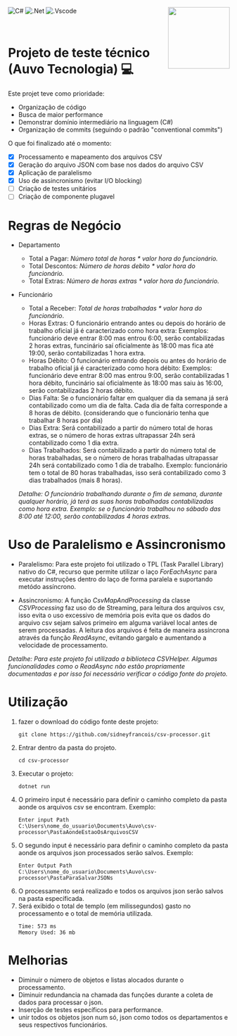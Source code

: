 ![C#](https://img.shields.io/badge/c%23-%23239120.svg?style=for-the-badge&logo=c-sharp&logoColor=white)
![.Net](https://img.shields.io/badge/.NET-5C2D91?style=for-the-badge&logo=.net&logoColor=white)
![.Vscode](https://img.shields.io/badge/Made%20with-VSCode-1f425f.svg)
<img src="https://play-lh.googleusercontent.com/m0wKmUdoSnpwnhZpbin1gL7kzACIlq_s8QnqSS2RfR34GHw58OW1E1tbQ9RY7xgPqFA" width="140" 
height="140" align="right">

<br clear="left"/>

# Projeto de teste técnico (Auvo Tecnologia) :computer:



Este projet teve como prioridade:

- Organização de código
- Busca de maior performance
- Demonstrar domínio intermediário na linguagem (C#)
- Organização de commits (seguindo o padrão "conventional commits")

O que foi finalizado até o momento:
- [x] Processamento e mapeamento dos arquivos CSV
- [x] Geração do arquivo JSON com base nos dados do arquivo CSV
- [x] Aplicação de paralelismo
- [x] Uso de assincronismo (evitar I/O blocking)
- [ ] Criação de testes unitários
- [ ] Criação de componente plugavel

# Regras de Negócio

- Departamento
    - Total a Pagar: *Número total de horas * valor hora do funcionário.*
    - Total Descontos: *Número de horas debito * valor hora do funcionário.*
    - Total Extras: *Número de horas extras * valor hora do funcionário.*
- Funcionário
    - Total a Receber: *Total de horas trabalhadas * valor hora do funcionário*.
    - Horas Extras: O funcionário entrando antes ou depois do horário de trabalho oficial já é caracterizado como hora extra: Exemplos: funcionário deve entrar 8:00 mas entrou 6:00, serão contabilizadas 2 horas extras, funcinário saí oficialmente às 18:00 mas fica até 19:00, serão contabilizadas 1 hora extra.
    - Horas Débito: O funcionário entrando depois ou antes do horário de trabalho oficial já é caracterizado como hora débito: Exemplos: funcionário deve entrar 8:00 mas entrou 9:00, serão contabilizadas 1 hora débito, funcinário saí oficialmente às 18:00 mas saiu às 16:00, serão contabilizadas 2 horas débito.
    - Dias Falta: Se o funcionário faltar em qualquer dia da semana já será contabilizado como um dia de falta. Cada dia de falta corresponde a 8 horas de débito. (considerando que o funcionário tenha que trabalhar 8 horas por dia)
    - Dias Extra: Será contabilizado a partir do número total de horas extras, se o número de horas extras ultrapassar 24h será contabilizado como 1 dia extra. 
    - Dias Trabalhados: Será contabilizado a partir do número total de horas trabalhadas, se o número de horas trabalhadas ultrapassar 24h será contabilizado como 1 dia de trabalho. Exemplo: funcionário tem o total de 80 horas trabalhadas, isso será contabilizado como 3 dias trabalhados (mais 8 horas).
    
    *Detalhe: O funcionário trabalhando durante o fim de semana, durante qualquer horário, já terá as suas horas trabalhadas contabilizadas como hora extra. Exemplo: se o funcionário trabalhou no sábado das 8:00 até 12:00, serão contabilizadas 4 horas extras.*

# Uso de Paralelismo e Assincronismo

- Paralelismo: Para este projeto foi utilizado o TPL (Task Parallel Library) nativo do C#, recurso que permite utilizar o laço *ForEachAsync* para executar instruções dentro do laço de forma paralela e suportando metódo assíncrono.

- Assincronismo: A função *CsvMapAndProcessing* da classe *CSVProcessing* faz uso do de Streaming, para leitura dos arquivos csv, isso evita o uso excessivo de memória pois evita que os dados do arquivo csv sejam salvos primeiro em alguma variável local antes de serem processadas. A leitura dos arquivos é feita de maneira assíncrona através da função *ReadAsync*, evitando gargalo e aumentando a velocidade de processamento.

*Detalhe: Para este projeto foi utilizado a biblioteca CSVHelper. Algumas funcionalidades como o ReadAsync não estão propriamente documentadas e por isso foi necessário verificar o código fonte do projeto.*

# Utilização

1. fazer o download do código fonte deste projeto:
    ```
    git clone https://github.com/sidneyfrancois/csv-processor.git
    ```
2. Entrar dentro da pasta do projeto.
    ```
    cd csv-processor
    ```
3. Executar o projeto:
    ```
    dotnet run
    ```
4. O primeiro input é necessário para definir o caminho completo da pasta aonde os arquivos csv se encontram. Exemplo:
    ```
    Enter input Path
    C:\Users\nome_do_usuario\Documents\Auvo\csv-processor\PastaAondeEstaoOsArquivosCSV
    ```
5. O segundo input é necessário para definir o caminho completo da pasta aonde os arquivos json processados serão salvos. Exemplo:
    ```
    Enter Output Path
    C:\Users\nome_do_usuario\Documents\Auvo\csv-processor\PastaParaSalvarJSONs
    ```
6. O processamento será realizado e todos os arquivos json serão salvos na pasta específicada.
7. Será exibido o total de templo (em milissegundos) gasto no processamento e o total de memória utilizada.
    ```
    Time: 573 ms
    Memory Used: 36 mb
    ```
# Melhorias

- Diminuir o número de objetos e listas alocados durante o processamento.
- Diminuir redundancia na chamada das funções durante a coleta de dados para processar o json.
- Inserção de testes específicos para performance.
- unir todos os objetos json num só, json como todos os departamentos e seus respectivos funcionários.